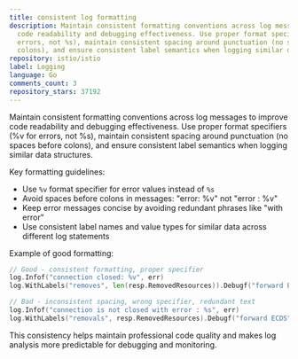 ```yaml
---
title: consistent log formatting
description: Maintain consistent formatting conventions across log messages to improve
  code readability and debugging effectiveness. Use proper format specifiers (%v for
  errors, not %s), maintain consistent spacing around punctuation (no spaces before
  colons), and ensure consistent label semantics when logging similar data structures.
repository: istio/istio
label: Logging
language: Go
comments_count: 3
repository_stars: 37192
---
```


Maintain consistent formatting conventions across log messages to improve code readability and debugging effectiveness. Use proper format specifiers (%v for errors, not %s), maintain consistent spacing around punctuation (no spaces before colons), and ensure consistent label semantics when logging similar data structures.

Key formatting guidelines:
- Use `%v` format specifier for error values instead of `%s`
- Avoid spaces before colons in messages: "error: %v" not "error : %v"  
- Keep error messages concise by avoiding redundant phrases like "with error"
- Use consistent label names and value types for similar data across different log statements

Example of good formatting:
```go
// Good - consistent formatting, proper specifier
log.Infof("connection closed: %v", err)
log.WithLabels("removes", len(resp.RemovedResources)).Debugf("forward ECDS")

// Bad - inconsistent spacing, wrong specifier, redundant text
log.Infof("connection is not closed with error : %s", err)  
log.WithLabels("removals", resp.RemovedResources).Debugf("forward ECDS")
```

This consistency helps maintain professional code quality and makes log analysis more predictable for debugging and monitoring.